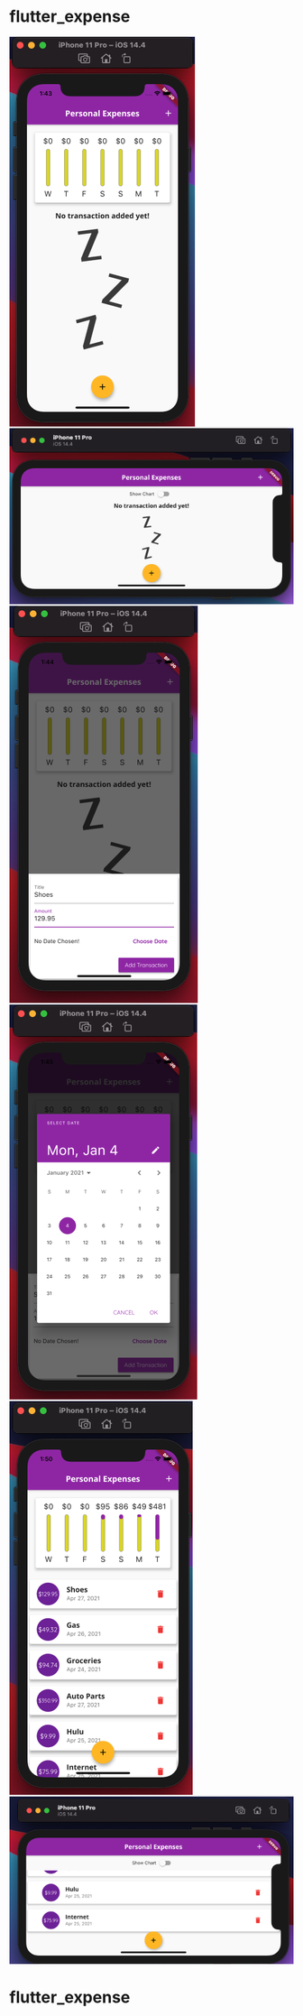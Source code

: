 # flutter_expense



![](repo_images/Screen1.png)
![](repo_images/Screen2.png)
![](repo_images/Screen3.png)
![](repo_images/Screen4.png)
![](repo_images/Screen5.png)
![](repo_images/Screen6.png)



# flutter_expense
